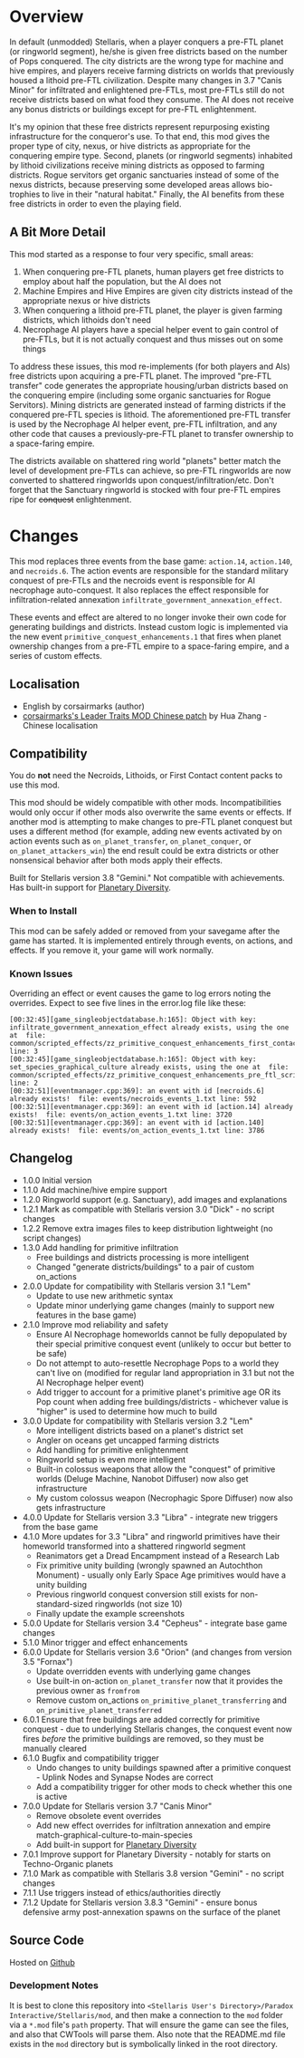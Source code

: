 # Overview

In default (unmodded) Stellaris, when a player conquers a pre-FTL planet (or ringworld segment), he/she is given free districts based on the number of Pops conquered.  The city districts are the wrong type for machine and hive empires, and players receive farming districts on worlds that previously housed a lithoid pre-FTL civilization.  Despite many changes in 3.7 "Canis Minor" for infiltrated and enlightened pre-FTLs, most pre-FTLs still do not receive districts based on what food they consume.  The AI does not receive any bonus districts or buildings except for pre-FTL enlightenment.

It's my opinion that these free districts represent repurposing existing infrastructure for the conqueror's use.  To that end, this mod gives the proper type of city, nexus, or hive districts as appropriate for the conquering empire type.  Second, planets (or ringworld segments) inhabited by lithoid civilizations receive mining districts as opposed to farming districts.  Rogue servitors get organic sanctuaries instead of some of the nexus districts, because preserving some developed areas allows bio-trophies to live in their "natural habitat."  Finally, the AI benefits from these free districts in order to even the playing field.

## A Bit More Detail

This mod started as a response to four very specific, small areas:

1. When conquering pre-FTL planets, human players get free districts to employ about half the population, but the AI does not
2. Machine Empires and Hive Empires are given city districts instead of the appropriate nexus or hive districts
3. When conquering a lithoid pre-FTL planet, the player is given farming districts, which lithoids don't need
4. Necrophage AI players have a special helper event to gain control of pre-FTLs, but it is not actually conquest and thus misses out on some things

To address these issues, this mod re-implements (for both players and AIs) free districts upon acquiring a pre-FTL planet.  The improved "pre-FTL transfer" code generates the appropriate housing/urban districts based on the conquering empire (including some organic sanctuaries for Rogue Servitors).  Mining districts are generated instead of farming districts if the conquered pre-FTL species is lithoid.  The aforementioned pre-FTL transfer is used by the Necrophage AI helper event, pre-FTL infiltration, and any other code that causes a previously-pre-FTL planet to transfer ownership to a space-faring empire.

The districts available on shattered ring world "planets" better match the level of development pre-FTLs can achieve, so pre-FTL ringworlds are now converted to shattered ringworlds upon conquest/infiltration/etc.  Don't forget that the Sanctuary ringworld is stocked with four pre-FTL empires ripe for ~~conquest~~ enlightenment.

# Changes

This mod replaces three events from the base game: `action.14`, `action.140`, and `necroids.6`.  The action events are responsible for the standard military conquest of pre-FTLs and the necroids event is responsible for AI necrophage auto-conquest.  It also replaces the effect responsible for infiltration-related annexation `infiltrate_government_annexation_effect`.

These events and effect are altered to no longer invoke their own code for generating buildings and districts.  Instead custom logic is implemented via the new event `primitive_conquest_enhancements.1` that fires when planet ownership changes from a pre-FTL empire to a space-faring empire, and a series of custom effects.

## Localisation

* English by corsairmarks (author)
* [corsairmarks's Leader Traits MOD Chinese patch](https://steamcommunity.com/sharedfiles/filedetails/?id=2558494770) by Hua Zhang - Chinese localisation

## Compatibility

You do **not** need the Necroids, Lithoids, or First Contact content packs to use this mod.

This mod should be widely compatible with other mods.  Incompatibilities would only occur if other mods also overwrite the same events or effects.  If another mod is attempting to make changes to pre-FTL planet conquest but uses a different method (for example, adding new events activated by on action events such as `on_planet_transfer`, `on_planet_conquer`, or `on_planet_attackers_win`) the end result could be extra districts or other nonsensical behavior after both mods apply their effects.

Built for Stellaris version 3.8 "Gemini."  Not compatible with achievements.  Has built-in support for [Planetary Diversity](https://steamcommunity.com/sharedfiles/filedetails/?id=819148835).

### When to Install

This mod can be safely added or removed from your savegame after the game has started.  It is implemented entirely through events, on actions, and effects.  If you remove it, your game will work normally.

### Known Issues

Overriding an effect or event causes the game to log errors noting the overrides.  Expect to see five lines in the error.log file like these:

```
[00:32:45][game_singleobjectdatabase.h:165]: Object with key: infiltrate_government_annexation_effect already exists, using the one at  file: common/scripted_effects/zz_primitive_conquest_enhancements_first_contact_dlc_scripted_effect_overrides.txt line: 3
[00:32:45][game_singleobjectdatabase.h:165]: Object with key: set_species_graphical_culture already exists, using the one at  file: common/scripted_effects/zz_primitive_conquest_enhancements_pre_ftl_scripted_effects.txt line: 2
[00:32:51][eventmanager.cpp:369]: an event with id [necroids.6] already exists!  file: events/necroids_events_1.txt line: 592
[00:32:51][eventmanager.cpp:369]: an event with id [action.14] already exists!  file: events/on_action_events_1.txt line: 3720
[00:32:51][eventmanager.cpp:369]: an event with id [action.140] already exists!  file: events/on_action_events_1.txt line: 3786
```

## Changelog

* 1.0.0 Initial version
* 1.1.0 Add machine/hive empire support
* 1.2.0 Ringworld support (e.g. Sanctuary), add images and explanations
* 1.2.1 Mark as compatible with Stellaris version 3.0 "Dick" - no script changes
* 1.2.2 Remove extra images files to keep distribution lightweight (no script changes)
* 1.3.0 Add handling for primitive infiltration
    * Free buildings and districts processing is more intelligent
    * Changed "generate districts/buildings" to a pair of custom on_actions
* 2.0.0 Update for compatibility with Stellaris version 3.1 "Lem"
    * Update to use new arithmetic syntax
    * Update minor underlying game changes (mainly to support new features in the base game)
* 2.1.0 Improve mod reliability and safety
    * Ensure AI Necrophage homeworlds cannot be fully depopulated by their special primitive conquest event (unlikely to occur but better to be safe)
    * Do not attempt to auto-resettle Necrophage Pops to a world they can't live on (modified for regular land appropriation in 3.1 but not the AI Necrophage helper event)
    * Add trigger to account for a primitive planet's primitive age OR its Pop count when adding free buildings/districts - whichever value is "higher" is used to determine how much to build
* 3.0.0 Update for compatibility with Stellaris version 3.2 "Lem"
    * More intelligent districts based on a planet's district set
    * Angler on oceans get uncapped farming districts
    * Add handling for primitive enlightenment
    * Ringworld setup is even more intelligent
    * Built-in colossus weapons that allow the "conquest" of primitive worlds (Deluge Machine, Nanobot Diffuser) now also get infrastructure
    * My custom colossus weapon (Necrophagic Spore Diffuser) now also gets infrastructure
* 4.0.0 Update for Stellaris version 3.3 "Libra" - integrate new triggers from the base game
* 4.1.0 More updates for 3.3 "Libra" and ringworld primitives have their homeworld transformed into a shattered ringworld segment
    * Reanimators get a Dread Encampment instead of a Research Lab
    * Fix primitive unity building (wrongly spawned an Autochthon Monument) - usually only Early Space Age primitives would have a unity building
    * Previous ringworld conquest conversion still exists for non-standard-sized ringworlds (not size 10)
    * Finally update the example screenshots
* 5.0.0 Update for Stellaris version 3.4 "Cepheus" - integrate base game changes
* 5.1.0 Minor trigger and effect enhancements
* 6.0.0 Update for Stellaris version 3.6 "Orion" (and changes from version 3.5 "Fornax")
    * Update overridden events with underlying game changes
    * Use built-in on-action `on_planet_transfer` now that it provides the previous owner as `fromfrom`
    * Remove custom on_actions `on_primitive_planet_transferring` and `on_primitive_planet_transferred`
* 6.0.1 Ensure that free buildings are added correctly for primitive conquest - due to underlying Stellaris changes, the conquest event now fires _before_ the primitive buildings are removed, so they must be manually cleared
* 6.1.0 Bugfix and compatibility trigger
    * Undo changes to unity buildings spawned after a primitive conquest - Uplink Nodes and Synapse Nodes are correct
    * Add a compatibility trigger for other mods to check whether this one is active
* 7.0.0 Update for Stellaris version 3.7 "Canis Minor"
    * Remove obsolete event overrides
    * Add new effect overrides for infiltration annexation and empire match-graphical-culture-to-main-species
    * Add built-in support for [Planetary Diversity](https://steamcommunity.com/sharedfiles/filedetails/?id=819148835)
* 7.0.1 Improve support for Planetary Diversity - notably for starts on Techno-Organic planets
* 7.1.0 Mark as compatible with Stellaris 3.8 version "Gemini" - no script changes
* 7.1.1 Use triggers instead of ethics/authorities directly
* 7.1.2 Update for Stellaris version 3.8.3 "Gemini" - ensure bonus defensive army post-annexation spawns on the surface of the planet

## Source Code

Hosted on [Github](https://github.com/corsairmarks/primitive_conquest_enhancements)

### Development Notes

It is best to clone this repository into `<Stellaris User's Directory>/Paradox Interactive/Stellaris/mod`, and then make a connection to the `mod` folder via a `*.mod` file's `path` property.  That will ensure the game can see the files, and also that CWTools will parse them.  Also note that the README.md file exists in the `mod` directory but is symbolically linked in the root directory.